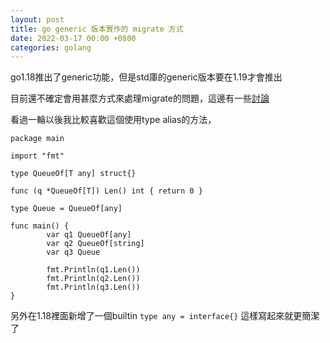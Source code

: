```yaml
---
layout: post
title: go generic 版本實作的 migrate 方式
date: 2022-03-17 00:00 +0800
categories: golang
---
```


go1.18推出了generic功能，但是std庫的generic版本要在1.19才會推出

目前還不確定會用甚麼方式來處理migrate的問題，這邊有一些[討論](https://github.com/golang/go/discussions/48287)

看過一輪以後我比較喜歡這個使用type alias的方法，

```
package main

import "fmt"

type QueueOf[T any] struct{}

func (q *QueueOf[T]) Len() int { return 0 }

type Queue = QueueOf[any]

func main() {
        var q1 QueueOf[any]
        var q2 QueueOf[string]
        var q3 Queue

        fmt.Println(q1.Len())
        fmt.Println(q2.Len())
        fmt.Println(q3.Len())
}
```

另外在1.18裡面新增了一個builtin `type any = interface{}` 這樣寫起來就更簡潔了
